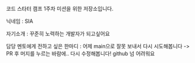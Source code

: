 코드 스타터 캠프 1주차 미션을 위한 저장소입니다.

닉네임 : SIA

자기소개 : 꾸준히 노력하는 개발자가 되고싶어요

담당 멘토에게 전하고 싶은 한마디 : 어제 main으로 잘못 보내서 다시 시도해봅니다 ->  PR 후 머지를 누르는 바람에.. 다시 수정해봅니다!
github 넘 어려워요 
